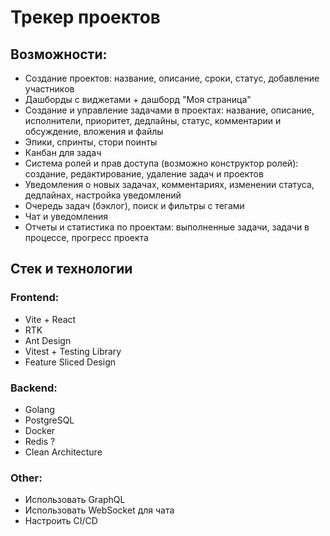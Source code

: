 # Трекер проектов

## Возможности:

- Создание проектов: название, описание, сроки, статус, добавление участников
- Дашборды с виджетами + дашборд "Моя страница"
- Создание и управление задачами в проектах: название, описание, исполнители, приоритет, дедлайны, статус, комментарии и обсуждение, вложения и файлы
- Эпики, спринты, стори поинты 
- Канбан для задач
- Система ролей и прав доступа (возможно конструктор ролей): создание, редактирование, удаление задач и проектов
- Уведомления о новых задачах, комментариях, изменении статуса, дедлайнах, настройка уведомлений
- Очередь задач (бэклог), поиск и фильтры с тегами
- Чат и уведомления
- Отчеты и статистика по проектам: выполненные задачи, задачи в процессе, прогресс проекта

## Стек и технологии

### Frontend:
- Vite + React
- RTK
- Ant Design
- Vitest + Testing Library
- Feature Sliced Design

### Backend:
- Golang
- PostgreSQL
- Docker
- Redis ?
- Clean Architecture

### Other:
- Использовать GraphQL
- Использовать WebSocket для чата
- Настроить CI/CD